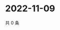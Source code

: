# 2022-11-09

共 0 条

<!-- BEGIN WEIBO -->
<!-- 最后更新时间 Wed Nov 09 2022 01:23:21 GMT+0800 (China Standard Time) -->

<!-- END WEIBO -->
